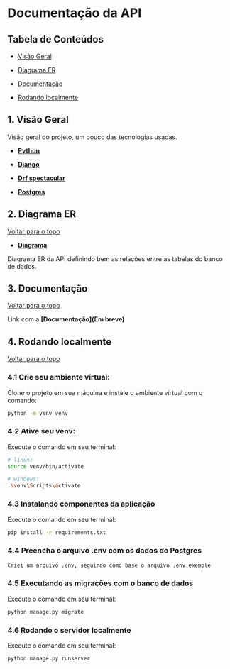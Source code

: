 # Documentação da API
## Tabela de Conteúdos

- [Visão Geral](#1-visão-geral)

- [Diagrama ER](#2-diagrama-er)

- [Documentação](#3-documentação)

- [Rodando localmente](#4-rodando-localmente)

## 1. Visão Geral
Visão geral do projeto, um pouco das tecnologias usadas.

- **[Python](https://www.python.org/)**

- **[Django](https://www.django-rest-framework.org/api-guide/authentication/)**

- **[Drf spectacular](https://drf-spectacular.readthedocs.io/en/latest/)**

- **[Postgres](https://www.postgresql.org/)**

## 2. Diagrama ER
[ Voltar para o topo ](#tabela-de-conteúdos)

- **[Diagrama](https://drawsql.app/teams/danilos-team-1/diagrams/rede-social)**

Diagrama ER da API definindo bem as relações entre as tabelas do banco de dados.

## 3. Documentação
[ Voltar para o topo ](#tabela-de-conteúdos)

Link com a **[Documentação](Em breve)**

## 4. Rodando localmente
[ Voltar para o topo ](#tabela-de-conteúdos)

### 4.1 Crie seu ambiente virtual:

Clone o projeto em sua máquina e instale o ambiente virtual com o comando:

```bash
python -m venv venv
```

### 4.2 Ative seu venv:

Execute o comando em seu terminal:

```bash
# linux:
source venv/bin/activate

# windows:
.\venv\Scripts\activate
```
### 4.3 Instalando componentes da aplicação

Execute o comando em seu terminal:

```bash
pip install -r requirements.txt
```
### 4.4 Preencha o arquivo .env com os dados do Postgres

```bash
Criei um arquivo .env, seguindo como base o arquivo .env.exemple
```

### 4.5 Executando as migrações com o banco de dados

Execute o comando em seu terminal:

```bash
python manage.py migrate
```

### 4.6 Rodando o servidor localmente

Execute o comando em seu terminal:

```bash
python manage.py runserver
```

